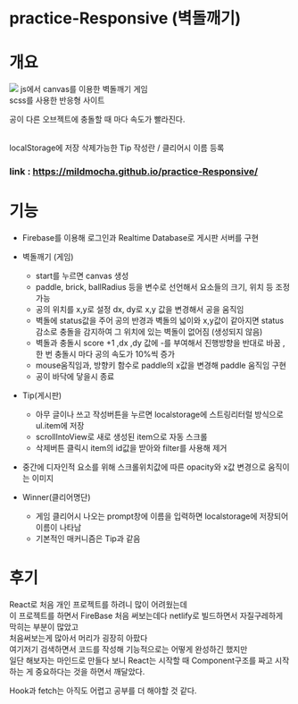 # practice-Responsive (벽돌깨기)



 





 개요
  ===
<img src="https://res.cloudinary.com/yayayaya/image/upload/v1689581560/Mini2_dm2xta.png" />
js에서 canvas를 이용한 벽돌깨기 게임
<br> scss를 사용한 반응형 사이트

공이 다른 오브젝트에 충돌할 때 마다 속도가 빨라진다.


<br> localStorage에 저장 삭제가능한 Tip 작성란 / 클리어시 이름 등록





### link : https://mildmocha.github.io/practice-Responsive/

 기능
  ===

* Firebase를 이용해 로그인과 Realtime Database로 게시판 서버를 구현 <br>

 
* 벽돌깨기 (게임)
  *  start를 누르면 canvas 생성 
  *  paddle, brick, ballRadius 등을 변수로 선언해서 요소들의 크기, 위치 등 조정가능
  *  공의 위치를 x,y로 설정 dx, dy로 x,y 값을 변경해서 공을 움직임
  *  벽돌에 status값을 주어 공의 반경과 벽돌의 넓이와 x,y값이 같아지면 status 감소로 충돌을 감지하여 그 위치에 있는 벽돌이 없어짐 (생성되지 않음)
  *  벽돌과 충돌시 score +1 ,dx ,dy 값에 -를 부여해서 진행방향을 반대로 바꿈 , 한 번 충돌시 마다 공의 속도가 10%씩 증가 
  *  mouse움직임과, 방향키 함수로 paddle의 x값을 변경해 paddle 움직임 구현
  *  공이 바닥에 닿을시 종료
 
* Tip(게시판)
  * 아무 글이나 쓰고 작성버튼을 누르면 localstorage에 스트링리터럴 방식으로 ul.item에 저장
  * scrollIntoView로 새로 생성된 item으로 자동 스크롤
  * 삭제버튼 클릭시 item의 id값을 받아와 filter를 사용해 제거

* 중간에 디자인적 요소를 위해 스크롤위치값에 따른 opacity와 x값 변경으로 움직이는 이미지

* Winner(클리어명단)
  * 게임 클리어시 나오는 prompt창에 이름을 입력하면 localstorage에 저장되어 이름이 나타남
  * 기본적인 매커니즘은 Tip과 같음



 
 후기
  ===
React로 처음 개인 프로젝트를 하려니 많이 어려웠는데  <br>
이 프로젝트를 하면서 FireBase 처음 써보는데다 netlify로 빌드하면서 자질구레하게 막히는 부분이 많았고 <br>
처음써보는게 많아서 머리가 굉장히 아팠다 <br>
여기저기 검색하면서 코드를 작성해 기능적으로는 어떻게 완성하긴 했지만 <br>
일단 해보자는 마인드로 만들다 보니 React는 시작할 때 Component구조를 짜고 시작하는 게 중요하다는 것을 하면서 깨달았다.  <br>

Hook과 fetch는 아직도 어렵고 공부를 더 해야할 것 같다.
